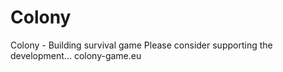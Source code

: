 # Colony
Colony - Building survival game
Please consider supporting the development... colony-game.eu
